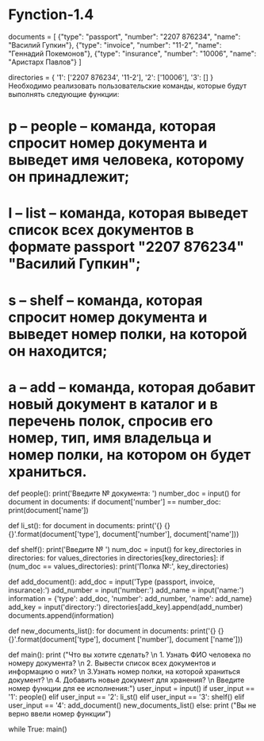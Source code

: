 # Fynction-1.4
documents = [
        {"type": "passport", "number": "2207 876234", "name": "Василий Гупкин"},
        {"type": "invoice", "number": "11-2", "name": "Геннадий Покемонов"},
        {"type": "insurance", "number": "10006", "name": "Аристарх Павлов"}
      ]

directories = {
        '1': ['2207 876234', '11-2'],
        '2': ['10006'],
        '3': []
      }
 Необходимо реализовать пользовательские команды, которые будут выполнять следующие функции:   
# p – people – команда, которая спросит номер документа и выведет имя человека, которому он принадлежит;
# l – list – команда, которая выведет список всех документов в формате passport "2207 876234" "Василий Гупкин";
# s – shelf – команда, которая спросит номер документа и выведет номер полки, на которой он находится;
# a – add – команда, которая добавит новый документ в каталог и в перечень полок, спросив его номер, тип, имя владельца и номер полки, на котором он будет храниться.


def people():
	print('Введите № документа: ')
	number_doc = input()
	for document in documents:
		if document['number'] == number_doc:
			print(document['name'])

def li_st():
	for document in documents:
		print('{} {} {}'.format(document['type'], document['number'], document['name']))


def shelf():
	print('Введите № ')
	num_doc = input()
	for key_directories in directories:
		for values_directories in directories[key_directories]:
			if (num_doc == values_directories):
				print('Полка №:', key_directories)
				

def add_document():
	add_doc = input('Type (passport, invoice, insurance):')
	add_number = input('number:')
	add_name = input('name:')
	information = {'type': add_doc, 'number': add_number, 'name': add_name}
	add_key = input('directory:')
	directories[add_key].append(add_number)
	documents.append(information)


def new_documents_list():
  for document in documents:
    print('{} {} {}'.format(document['type'], document ['number'], document ['name']))


def main():
  print ("Что вы хотите сделать? \n 1. Узнать ФИО человека по номеру документа? \n 2. Вывести список всех документов и информацию о них? \n 3.Узнать номер полки, на которой храниться документ? \n 4. Добавить новые документ для хранения? \n Введите номер функции для ее исполнения:")
  user_input = input()
  if user_input == '1':
    people()
  elif user_input == '2':
    li_st()
  elif user_input == '3':
    shelf()
  elif user_input == '4':
    add_document()
    new_documents_list() 
  else:
    print ("Вы не верно ввели номер функции")
    
while True:
  main()
